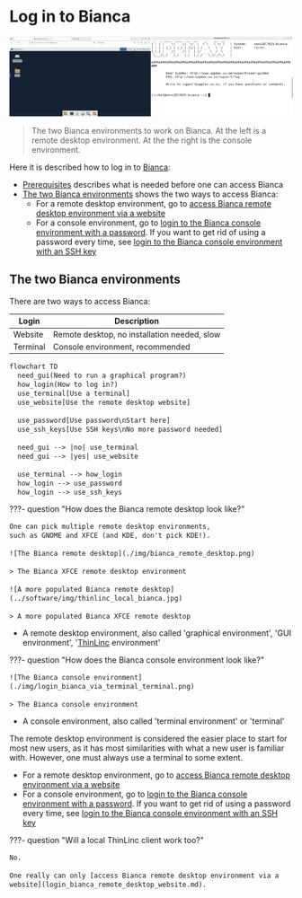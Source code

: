 # Log in to Bianca

![The Bianca environments](./img/bianca_environments_926_x_261.png)

> The two Bianca environments to work on Bianca.
> At the left is a remote desktop environment.
> At the the right is the console environment.

Here it is described how to log in to [Bianca](../cluster_guides/bianca.md):

- [Prerequisites](bianca_usage_prerequisites.md) describes what is needed before one can access Bianca
- [The two Bianca environments](#the-two-bianca-environments) shows the two ways to access Bianca:
    - For a remote desktop environment, go to [access Bianca remote desktop environment via a website](login_bianca_remote_desktop_website.md)
    - For a console environment, go to [login to the Bianca console environment with a password](login_bianca_console_password.md).
      If you want to get rid of using a password every time, see [login to the Bianca console environment with an SSH key](login_bianca_console_ssh_key.md)

## The two Bianca environments

There are two ways to access Bianca:

Login                |Description
---------------------|----------------------------------------------
Website              |Remote desktop, no installation needed, slow
Terminal             |Console environment, recommended

```mermaid
flowchart TD
  need_gui(Need to run a graphical program?)
  how_login(How to log in?)
  use_terminal[Use a terminal]
  use_website[Use the remote desktop website]

  use_password[Use password\nStart here]
  use_ssh_keys[Use SSH keys\nNo more password needed]

  need_gui --> |no| use_terminal
  need_gui --> |yes| use_website

  use_terminal --> how_login
  how_login --> use_password
  how_login --> use_ssh_keys
```

???- question "How does the Bianca remote desktop look like?"

    One can pick multiple remote desktop environments,
    such as GNOME and XFCE (and KDE, don't pick KDE!).

    ![The Bianca remote desktop](./img/bianca_remote_desktop.png)

    > The Bianca XFCE remote desktop environment

    ![A more populated Bianca remote desktop](../software/img/thinlinc_local_bianca.jpg)

    > A more populated Bianca XFCE remote desktop

- A remote desktop environment, also called 'graphical environment',
  'GUI environment', '[ThinLinc](../software/thinlinc.md) environment'

???- question "How does the Bianca console environment look like?"

    ![The Bianca console environment](./img/login_bianca_via_terminal_terminal.png)

    > The Bianca console environment

- A console environment, also called 'terminal environment' or 'terminal'

The remote desktop environment is considered the easier place to start for most
new users, as it has most similarities with what a new user is familiar with.
However, one must always use a terminal to some extent.


- For a remote desktop environment, go to [access Bianca remote desktop environment via a website](login_bianca_remote_desktop_website.md)
- For a console environment, go to [login to the Bianca console environment with a password](login_bianca_console_password.md).
  If you want to get rid of using a password every time, see [login to the Bianca console environment with an SSH key](login_bianca_console_ssh_key.md)

???- question "Will a local ThinLinc client work too?"

    No.

    One really can only [access Bianca remote desktop environment via a website](login_bianca_remote_desktop_website.md).
